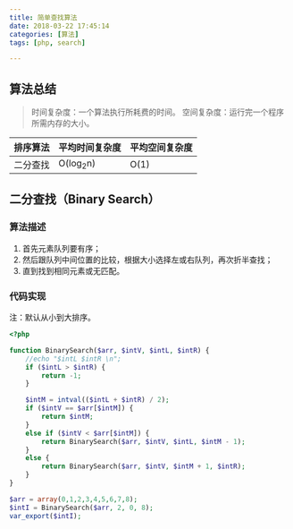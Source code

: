 ```yaml
---
title: 简单查找算法
date: 2018-03-22 17:45:14
categories: [算法]
tags: [php, search]

---
```

## 算法总结

> 时间复杂度：一个算法执行所耗费的时间。
> 空间复杂度：运行完一个程序所需内存的大小。

|排序算法|平均时间复杂度|平均空间复杂度|
|---|---|---|
|二分查找|O(log<sub>2</sub>n)|O(1)|

## 二分查找（Binary Search）

### 算法描述

1. 首先元素队列要有序；
1. 然后跟队列中间位置的比较，根据大小选择左或右队列，再次折半查找；
1. 直到找到相同元素或无匹配。

### 代码实现

注：默认从小到大排序。

```php
<?php

function BinarySearch($arr, $intV, $intL, $intR) {
    //echo "$intL $intR \n";
    if ($intL > $intR) {
        return -1;
    }

    $intM = intval(($intL + $intR) / 2);
    if ($intV == $arr[$intM]) {
        return $intM;
    }
    else if ($intV < $arr[$intM]) {
        return BinarySearch($arr, $intV, $intL, $intM - 1);
    }
    else {
        return BinarySearch($arr, $intV, $intM + 1, $intR);
    }
}

$arr = array(0,1,2,3,4,5,6,7,8);
$intI = BinarySearch($arr, 2, 0, 8);
var_export($intI);
```
